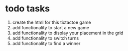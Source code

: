 # todo tasks

1. create the html for this tictactoe game
2. add functionality to start a new game
3. add functionality to display your placement in the grid
4. add functionality to switch turns
5. add functionality to find a winner